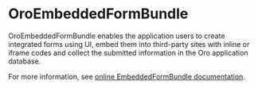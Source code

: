 # OroEmbeddedFormBundle

OroEmbeddedFormBundle enables the application users to create integrated forms using UI, embed them into third-party sites with inline or iframe codes and collect the submitted information in the Oro application database.

For more information, see [online EmbeddedFormBundle documentation](https://doc.oroinc.com/bundles/platform/EmbeddedFormBundle/).